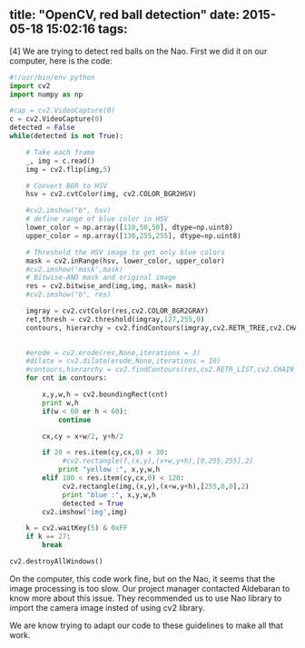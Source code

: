 title: "OpenCV, red ball detection"
date: 2015-05-18 15:02:16
tags:
---

[4] We are trying to detect red balls on the Nao. First we did it on our computer, here is the code:


``` python
#!/usr/bin/env python 
import cv2
import numpy as np

#cap = cv2.VideoCapture(0)
c = cv2.VideoCapture(0)
detected = False
while(detected is not True):

    # Take each frame
    _, img = c.read()
    img = cv2.flip(img,5)

    # Convert BGR to HSV
    hsv = cv2.cvtColor(img, cv2.COLOR_BGR2HSV)

    #cv2.imshow("b", hsv)
    # define range of blue color in HSV
    lower_color = np.array([110,50,50], dtype=np.uint8)
    upper_color = np.array([130,255,255], dtype=np.uint8)

    # Threshold the HSV image to get only blue colors
    mask = cv2.inRange(hsv, lower_color, upper_color)
    #cv2.imshow('mask',mask)  
    # Bitwise-AND mask and original image
    res = cv2.bitwise_and(img,img, mask= mask)
    #cv2.imshow("b", res)

    imgray = cv2.cvtColor(res,cv2.COLOR_BGR2GRAY)
    ret,thresh = cv2.threshold(imgray,127,255,0)
    contours, hierarchy = cv2.findContours(imgray,cv2.RETR_TREE,cv2.CHAIN_APPROX_SIMPLE)
    

    #erode = cv2.erode(res,None,iterations = 3)
    #dilate = cv2.dilate(erode,None,iterations = 10)
    #contours,hierarchy = cv2.findContours(res,cv2.RETR_LIST,cv2.CHAIN_APPROX_SIMPLE)
    for cnt in contours:

        x,y,w,h = cv2.boundingRect(cnt)
        print w,h
        if(w < 60 or h < 60):
            continue

        cx,cy = x+w/2, y+h/2

        if 20 < res.item(cy,cx,0) < 30:
             #cv2.rectangle(f,(x,y),(x+w,y+h),[0,255,255],2)
            print "yellow :", x,y,w,h
        elif 100 < res.item(cy,cx,0) < 120:
             cv2.rectangle(img,(x,y),(x+w,y+h),[255,0,0],2)
             print "blue :", x,y,w,h
             detected = True
        cv2.imshow('img',img)  

    k = cv2.waitKey(5) & 0xFF
    if k == 27:
        break

cv2.destroyAllWindows()
```

On the computer, this code work fine, but on the Nao, it seems that the image processing is too slow. Our project manager contacted Aldebaran to know more about this issue. 
They recommended us to use Nao library to import the camera image insted of using cv2 library.

We are know trying to adapt our code to these guidelines to make all that work.